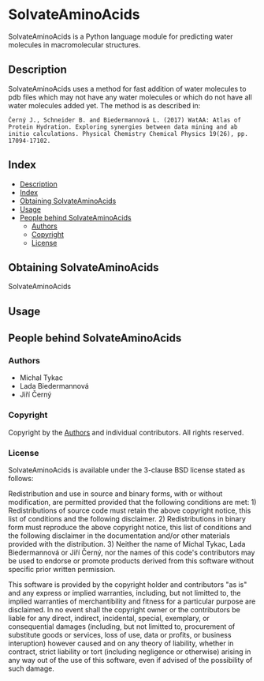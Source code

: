 # SolvateAminoAcids

SolvateAminoAcids is a Python language module for predicting water molecules in macromolecular structures.

## Description

SolvateAminoAcids uses a method for fast addition of water molecules to pdb files which may not have any water molecules or which do not have all water molecules added yet. The method is as described in:

    Černý J., Schneider B. and Biedermannová L. (2017) WatAA: Atlas of Protein Hydration. Exploring synergies between data mining and ab initio calculations. Physical Chemistry Chemical Physics 19(26), pp. 17094-17102.
    
## Index

- [Description](#description)
- [Index](#index)
- [Obtaining SolvateAminoAcids](#obtaining-solvateaminoacids)
- [Usage](#usage)
- [People behind SolvateAminoAcids](#people-behind-solvateaminoacids)
    - [Authors](#authors)
    - [Copyright](#copyright)
    - [License](#license)

## Obtaining SolvateAminoAcids

SolvateAminoAcids 

## Usage

## People behind SolvateAminoAcids

### Authors

- Michal Tykac
- Lada Biedermannová
- Jiří Černý

### Copyright

Copyright by the [Authors](#authors) and individual contributors. All rights reserved.

### License

SolvateAminoAcids is available under the 3-clause BSD license stated as follows:

Redistribution and use in source and binary forms, with or without modification, are permitted provided that the following conditions are met:
    1) Redistributions of source code must retain the above copyright notice, this list of conditions and the following disclaimer.
    2) Redistributions in binary form must reproduce the above copyright notice, this list of conditions and the following disclaimer in the documentation and/or other materials provided with the distribution.
    3) Neither the name of Michal Tykac, Lada Biedermannová or Jiří Černý, nor the names of this code's contributors may be used to endorse or promote products derived from this software without specific prior written permission.

This software is provided by the copyright holder and contributors "as is" and any express or implied warranties, including, but not limitted to, the implied warranties of merchantibility and fitness for a particular purpose are disclaimed. In no event shall the copyright owner or the contributors be liable for any direct, indirect, incidental, special, exemplary, or consequential damages (including, but not limitted to, procurement of substitute goods or services, loss of use, data or profits, or business interuption) however caused and on any theory of liability, whether in contract, strict liability or tort (including negligence or otherwise) arising in any way out of the use of this software, even if advised of the possibility of such damage.
